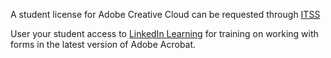 A student license for Adobe Creative Cloud can be requested through [ITSS](https://support.csuchico.edu/TDClient/1984/Portal/KB/ArticleDet?ID=83083)

User your student access to [LinkedIn Learning](https://www.linkedin.com/learning/) for training on working with forms in the latest version of Adobe Acrobat.
